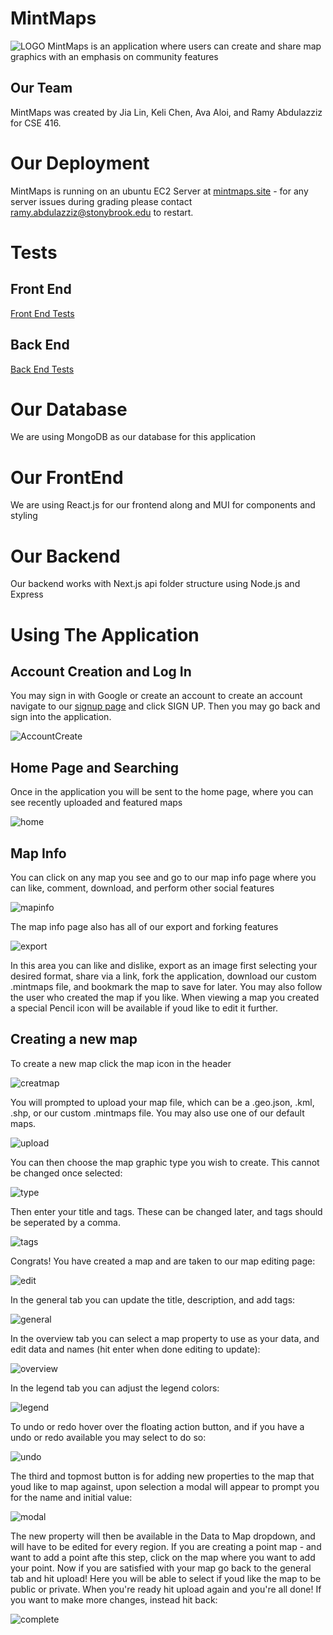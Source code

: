 # MintMaps

![LOGO](public/logo-green.svg)
MintMaps is an application where users can create and share map graphics with an emphasis on community features

## Our Team

MintMaps was created by Jia Lin, Keli Chen, Ava Aloi, and Ramy Abdulazziz for CSE 416. 

# Our Deployment

MintMaps is running on an ubuntu EC2 Server at [mintmaps.site](https://mintmaps.site) - for any server issues during grading please contact ramy.abdulazziz@stonybrook.edu to restart. 

# Tests

## Front End
[Front End Tests](/cypress/e2e/)
## Back End
[Back End Tests](/__tests__/)

# Our Database

We are using MongoDB as our database for this application 

# Our FrontEnd

We are using React.js for our frontend along and MUI for components and styling

# Our Backend

Our backend works with Next.js api folder structure using Node.js and Express


# Using The Application 

## Account Creation and Log In

You may sign in with Google or create an account to create an account navigate to our [signup page](https://mintmaps.site/login) and click SIGN UP. Then you may go back and sign into the application.

![AccountCreate](/public/AccountCreate.png)

## Home Page and Searching

Once in the application you will be sent to the home page, where you can see recently uploaded and featured maps

![home](/public/home.png)

## Map Info

You can click on any map you see and go to our map info page where you can like, comment, download, and perform other social features

![mapinfo](/public/mapinfo.png)

The map info page also has all of our export and forking features

![export](/public/export.png)

In this area you can like and dislike, export as an image first selecting your desired format, share via a link, fork the application, download our custom .mintmaps file, and bookmark the map to save for later. You may also follow the user who created the map if you like. When viewing a map you created a special Pencil icon will be available if youd like to edit it further. 

## Creating a new map

To create a new map click the map icon in the header 

![creatmap](/public/newmap.png)

You will prompted to upload your map file, which can be a .geo.json, .kml, .shp, or our custom .mintmaps file. You may also use one of our default maps.

![upload](/public/upload.png)

You can then choose the map graphic type you wish to create. This cannot be changed once selected: 

![type](/public/maptype.png)

Then enter your title and tags. These can be changed later, and tags should be seperated by a comma.


![tags](/public/titleandtag.png)

Congrats! You have created a map and are taken to our map editing page: 

![edit](/public/beforeupload.png)

In the general tab you can update the title, description, and add tags: 

![general](/public/general.png)

In the overview tab you can select a map property to use as your data, and edit data and names (hit enter when done editing to update): 


![overview](/public/overview.png)

In the legend tab you can adjust the legend colors: 

![legend](/public/legend.png)

To undo or redo hover over the floating action button, and if you have a undo or redo available you may select to do so: 

![undo](/public/undo.png)

The third and topmost button is for adding new properties to the map that youd like to map against, upon selection a modal will appear to prompt you for the name and initial value:


![modal](/public/modal.png)

The new property will then be available in the Data to Map dropdown, and will have to be edited for every region. If you are creating a point map - and want to add a point afte this step, click on the map where you want to add your point. Now if you are satisfied with your map go back to the general tab and hit upload! Here you will be able to select if youd like the map to be public or private. When you're ready hit upload again and you're all done! If you want to make more changes, instead hit back: 

![complete](/public/whenupload.png)














